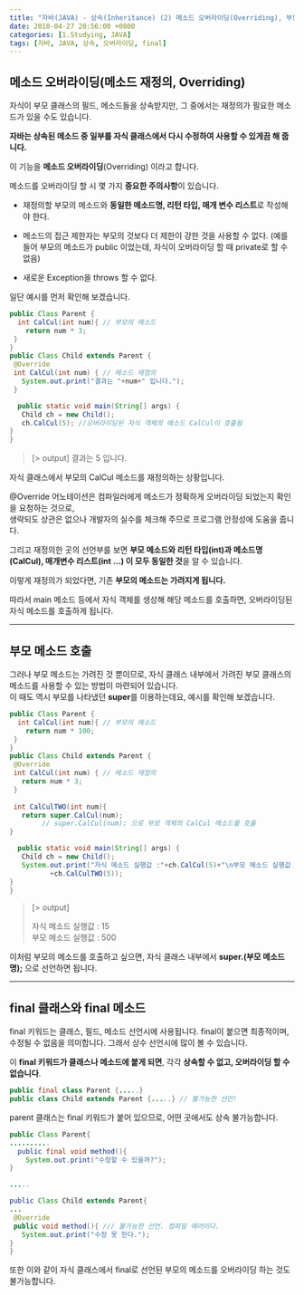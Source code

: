 ```yaml
---
title: "자바(JAVA) - 상속(Inheritance) (2) 메소드 오버라이딩(Overriding), 부모 메소드 호출, final 클래스와 final 메소드"
date: 2018-04-27 20:56:00 +0800
categories: [1.Studying, JAVA]
tags: [자바, JAVA, 상속, 오버라이딩, final]
---
```




## **메소드 오버라이딩(메소드 재정의, Overriding)**

자식이 부모 클래스의 필드, 메소드들을 상속받지만, 그 중에서는 재정의가 필요한 메소드가 있을 수도 있습니다. 

**자바는 상속된 메소드 중 일부를 자식 클래스에서 다시 수정하여 사용할 수 있게끔 해 줍니다.**

이 기능을 **메소드 오버라이딩**(Overriding) 이라고 합니다.



메소드를 오버라이딩 할 시 몇 가지 **중요한 주의사항**이 있습니다.

- 재정의할 부모의 메소드와 **동일한 메소드명, 리턴 타입, 매개 변수 리스트**로 작성해야 한다.

- 메소드의 접근 제한자는 부모의 것보다 더 제한이 강한 것을 사용할 수 없다.
  (예를 들어 부모의 메소드가 public 이었는데, 자식이 오버라이딩 할 때 private로 할 수 없음)

- 새로운 Exception을 throws 할 수 없다.

  

일단 예시를 먼저 확인해 보겠습니다.

```java
public Class Parent {
  int CalCul(int num){ // 부모의 메소드
    return num * 3;
 }
}
public Class Child extends Parent {
 @Override
 int CalCul(int num) { // 메소드 재정의
   System.out.print("결과는 "+num+" 입니다.");  
 }

  public static void main(String[] args) {
   Child ch = new Child();
   ch.CalCul(5); //오버라이딩된 자식 객체의 메소드 CalCul이 호출됨
}
}
```

> [> output] 결과는 5 입니다.



자식 클래스에서 부모의 CalCul 메소드를 재정의하는 상황입니다.

@Override 어노테이션은 컴파일러에게 메소드가 정확하게 오버라이딩 되었는지 확인을 요청하는 것으로,  
생략되도 상관은 없으나 개발자의 실수를 체크해 주므로 프로그램 안정성에 도움을 줍니다.

그리고 재정의한 곳의 선언부를 보면 **부모 메소드와 리턴 타입(int)과 메소드명(CalCul), 매개변수 리스트(int ...) 이 모두 동일한 것**을 알 수 있습니다.

이렇게 재정의가 되었다면, 기존 **부모의 메소드는 가려지게 됩니다.**

따라서 main 메소드 등에서 자식 객체를 생성해 해당 메소드를 호출하면, 오버라이딩된 자식 메소드를 호출하게 됩니다.

---



## **부모 메소드 호출**

그러나 부모 메소드는 가려진 것 뿐이므로, 자식 클래스 내부에서 가려진 부모 클래스의 메소드를 사용할 수 있는 방법이 마련되어 있습니다.  
이 때도 역시 부모를 나타냈던 **super**를 이용하는데요, 예시를 확인해 보겠습니다.

```java
public Class Parent {
  int CalCul(int num){ // 부모의 메소드
    return num * 100;
 }
}
public Class Child extends Parent {
 @Override
 int CalCul(int num) { // 메소드 재정의
   return num * 3;  
 }
 
 int CalCulTWO(int num){
   return super.CalCul(num);
        // super.CalCul(num); 으로 부모 객체의 CalCul 메소드를 호출
}

  public static void main(String[] args) {
   Child ch = new Child();
   System.out.print("자식 메소드 실행값 :"+ch.CalCul(5)+"\n부모 메소드 실행값 :"
          +ch.CalCulTWO(5));
}
}
```

> [> output]
>
> 자식 메소드 실행값 : 15  
> 부모 메소드 실행값 : 500

이처럼 부모의 메소드를 호출하고 싶으면, 자식 클래스 내부에서 **super.(부모 메소드명);** 으로 선언하면 됩니다.



---



## **final 클래스와 final 메소드**

final 키워드는 클래스, 필드, 메소드 선언시에 사용됩니다. final이 붙으면 최종적이며, 수정될 수 없음을 의미합니다. 그래서 상수 선언시에 많이 볼 수 있습니다.

이 **final 키워드가 클래스나 메소드에 붙게 되면**, 각각 **상속할 수 없고, 오버라이딩 할 수 없습니다**.

```java
public final class Parent {.....}
public class Child extends Parent {.....} // 불가능한 선언!
```

parent 클래스는 final 키워드가 붙어 있으므로, 어떤 곳에서도 상속 불가능합니다.



```java
public Class Parent{
..........
  public final void method(){
    System.out.print("수정할 수 있을까?");
}

.....

public Class Child extends Parent{
...
 @Override 
 public void method(){ /// 불가능한 선언. 컴파일 에러이다.
   System.out.print("수정 못 한다.");
}
}
```

또한 이와 같이 자식 클래스에서 final로 선언된 부모의 메소드를 오버라이딩 하는 것도 불가능합니다.